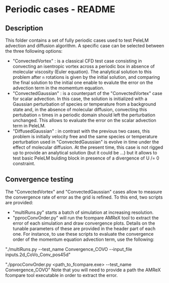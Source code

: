 Periodic cases - README
================================

Description
-----------

This folder contains a set of fully periodic cases used to test PeleLM advection and diffusion algorithm. A specific case can be selected between the three following options:
 - "ConvectedVortex" : is a classical CFD test case consisting in convecting an isentropic vortex across a periodic box in absence of molecular viscosity (Euler equation). The analytical solution to this problem after `n` rotations is given by the initial solution, and comparing the final solution to the initial one enable to evalute the error on the advection term in the momemtum equation.
 - "ConvectedGaussian" : is a counterpart of the "ConvectedVortex" case for scalar advection. In this case, the solution is initialized with a Gaussian perturbation of species or temperature from a background state and, in the absence of molecular diffusion, convecting this pertubation `n` times in a periodic domain should left the perturbation unchanged. This allows to evaluate the error on the scalar advection term in PeleLM.
 - "DiffusedGaussian" : in contrast with the previous two cases, this problem is initially velocity free and the same species or temperature perturbation used in "ConvectedGaussian" is evolve in time under the effect of molecular diffusion. At the present time, this case is not rigged up to provide an analytical solution (but it could be ...) but it allows to test basic PeleLM bulding block in presence of a divergence of U /= 0 constraint.


Convergence testing
----------------------
The "ConvectedVortex" and "ConvectedGaussian" cases allow to measure the convergence rate of error as the grid is refined. To this end, two scripts are provided:
 - "multiRuns.py" starts a batch of simulation at increasing resolution.
 - "pprocConvOrder.py" will run the fcompare AMReX tool to extract the error of each simulation and draw convergence plots.
Details on the tunable parameters of these are provided in the header part of each one. For instance, to use these scripts to evaluate the convergence order of the momentum equation advection term, use the following:

"./multiRuns.py --test_name Convergence_COVO --input_file inputs.2d_CoVo_Conv_pos45d"

"./pprocConvOrder.py <path_to_fcompare.exe> --test_name Convergence_COVO"
Note that you will need to provide a path the AMReX fcompare tool executable in order to extract the error. 
